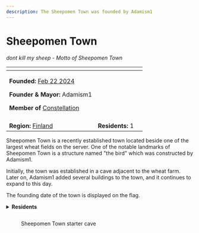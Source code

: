 ```yaml
---
description: The Sheepomen Town was founded by Adamism1
---
```


# Sheepomen Town

_dont kill my sheep - Motto of Sheepomen Town_

<table data-view="cards"><thead><tr><th></th><th></th><th data-hidden></th></tr></thead><tbody><tr><td><p><strong>Founded:</strong> <a href="../../../../../misc/server-dates/february-24.md#feb-22">Feb 22 2024</a></p><p><strong>Founder &#x26; Mayor:</strong> Adamism1</p><p><strong>Member of</strong> <a href="../../../nations/present-nations/constellation.md">Constellation</a></p></td><td></td><td></td></tr><tr><td><img src="../../../../../.gitbook/assets/Sheepomen Town-banner.png" alt=""></td><td></td><td></td></tr><tr><td><strong>Region:</strong> <a href="../">Finland</a></td><td><strong>Residents:</strong> 1</td><td></td></tr></tbody></table>

Sheepomen Town is a recently established town located beside one of the largest wheat fields on the server. One of the notable landmarks of Sheepomen Town is a structure named "the bird" which was constructed by Adamism1.

Initially, the town was established in a cave adjacent to the wheat farm. Later on, Adamism1 added several buildings to the town, and it continues to expand to this day.

The founding date of the town is displayed on the flag.

<details>

<summary><strong>Residents</strong></summary>

* Adamism1

</details>

<figure><img src="../../../../../.gitbook/assets/2024-03-20_21.34.50.png" alt=""><figcaption><p>Sheepomen Town starter cave</p></figcaption></figure>
